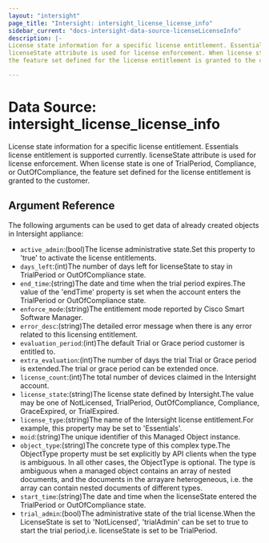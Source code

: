 ```yaml
---
layout: "intersight"
page_title: "Intersight: intersight_license_license_info"
sidebar_current: "docs-intersight-data-source-licenseLicenseInfo"
description: |-
License state information for a specific license entitlement. Essentials license entitlement is supported currently.
licenseState attribute is used for license enforcement. When license state is one of TrialPeriod, Compliance, or OutOfCompliance,
the feature set defined for the license entitlement is granted to the customer.

---
```


# Data Source: intersight_license_license_info
License state information for a specific license entitlement. Essentials license entitlement is supported currently.
licenseState attribute is used for license enforcement. When license state is one of TrialPeriod, Compliance, or OutOfCompliance,
the feature set defined for the license entitlement is granted to the customer.

## Argument Reference
The following arguments can be used to get data of already created objects in Intersight appliance:
* `active_admin`:(bool)The license administrative state.Set this property to 'true' to activate the license entitlements.
* `days_left`:(int)The number of days left for licenseState to stay in TrialPeriod or OutOfCompliance state.
* `end_time`:(string)The date and time when the trial period expires.The value of the 'endTime' property is set when the account enters the TrialPeriod or OutOfCompliance state.
* `enforce_mode`:(string)The entitlement mode reported by Cisco Smart Software Manager.
* `error_desc`:(string)The detailed error message when there is any error related to this licensing entitlement.
* `evaluation_period`:(int)The default Trial or Grace period customer is entitled to.
* `extra_evaluation`:(int)The number of days the trial Trial or Grace period is extended.The trial or grace period can be extended once.
* `license_count`:(int)The total number of devices claimed in the Intersight account.
* `license_state`:(string)The license state defined by Intersight.The value may be one of NotLicensed, TrialPeriod, OutOfCompliance, Compliance, GraceExpired, or TrialExpired.
* `license_type`:(string)The name of the Intersight license entitlement.For example, this property may be set to 'Essentials'.
* `moid`:(string)The unique identifier of this Managed Object instance.
* `object_type`:(string)The concrete type of this complex type.The ObjectType property must be set explicitly by API clients when the type is ambiguous. In all other cases, the ObjectType is optional. The type is ambiguous when a managed object contains an array of nested documents, and the documents in the arrayare heterogeneous, i.e. the array can contain nested documents of different types.
* `start_time`:(string)The date and time when the licenseState entered the TrialPeriod or OutOfCompliance state.
* `trial_admin`:(bool)The administrative state of the trial license.When the LicenseState is set to 'NotLicensed', 'trialAdmin' can be set to true to start the trial period,i.e. licenseState is set to be TrialPeriod.
